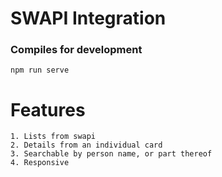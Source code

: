 # SWAPI Integration

### Compiles for development

```
npm run serve
```

# Features

```
1. Lists from swapi
2. Details from an individual card
3. Searchable by person name, or part thereof
4. Responsive
```
